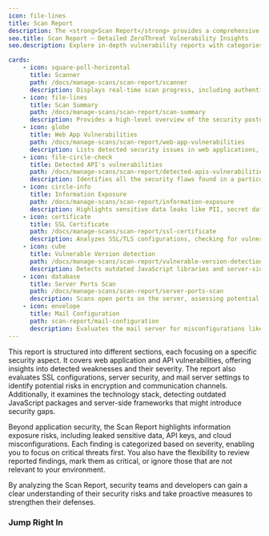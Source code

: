 ```yaml
---
icon: file-lines
title: Scan Report
description: The <strong>Scan Report</strong> provides a comprehensive analysis of the security posture of your application based on the latest scan results. It highlights vulnerabilities, misconfigurations, and security risks detected across various components, allowing you to assess and prioritize fixes efficiently.
seo.title: Scan Report – Detailed ZeroThreat Vulnerability Insights
seo.description: Explore in-depth vulnerability reports with categories, risk levels, and remediation guidance for all scanned targets.

cards:
    - icon: square-poll-horizontal
      title: Scanner
      path: /docs/manage-scans/scan-report/scanner
      description: Displays real-time scan progress, including authenticated and unauthenticated crawling, along with OWASP Top
    - icon: file-lines
      title: Scan Summary
      path: /docs/manage-scans/scan-report/scan-summary
      description: Provides a high-level overview of the security posture of the entire scanned application
    - icon: globe
      title: Web App Vulnerabilities
      path: /docs/manage-scans/scan-report/web-app-vulnerabilities
      description: Lists detected security issues in web applications, categorized by severity, with detailed remediation steps
    - icon: file-circle-check
      title: Detected API's vulnerabilities
      path: /docs/manage-scans/scan-report/detected-apis-vulnerabilities
      description: Identifies all the security flaws found in a particular API endpoint, showing affected requests
    - icon: circle-info
      title: Information Exposure
      path: /docs/manage-scans/scan-report/information-exposure
      description: Highlights sensitive data leaks like PII, secret data leaks like credentials, and cloud misconfigurations.
    - icon: certificate
      title: SSL Certificate
      path: /docs/manage-scans/scan-report/ssl-certificate
      description: Analyzes SSL/TLS configurations, checking for vulnerabilities, expiration status, and compliance issues.
    - icon: cube
      title: Vulnerable Version detection
      path: /docs/manage-scans/scan-report/vulnerable-version-detection
      description: Detects outdated JavaScript libraries and server-side technologies with known security risks.
    - icon: database
      title: Server Ports Scan
      path: /docs/manage-scans/scan-report/server-ports-scan
      description: Scans open ports on the server, assessing potential risks and providing mitigation strategies.
    - icon: envelope
      title: Mail Configuration
      path: scan-report/mail-configuration
      description: Evaluates the mail server for misconfigurations like open relays and reverse DNS mismatches
---
```


This report is structured into different sections, each focusing on a specific security aspect. It covers web application and API vulnerabilities, offering insights into detected weaknesses and their severity. The report also evaluates SSL configurations, server security, and mail server settings to identify potential risks in encryption and communication channels. Additionally, it examines the technology stack, detecting outdated JavaScript packages and server-side frameworks that might introduce security gaps.

Beyond application security, the Scan Report highlights information exposure risks, including leaked sensitive data, API keys, and cloud misconfigurations. Each finding is categorized based on severity, enabling you to focus on critical threats first. You also have the flexibility to review reported findings, mark them as critical, or ignore those that are not relevant to your environment.

By analyzing the Scan Report, security teams and developers can gain a clear understanding of their security risks and take proactive measures to strengthen their defenses.

### Jump Right In

<!-- <table data-view="cards"><thead><tr><th></th></tr></thead><tbody><tr><td><a href="scan-report/scanner"><strong>Scanner</strong></a></td></tr><tr><td><a href="scan-report/scan-summary"><strong>Scan Summary</strong></a></td></tr><tr><td><a href="scan-report/web-app-vulnerabilities"><strong>Web App Vulnerbailities</strong></a></td></tr><tr><td><a href="scan-report/detected-apis-vulnerabilities"><strong>Detected API's vulnerabilities</strong></a></td></tr><tr><td><a href="scan-report/information-exposure"><strong>Information Exposure</strong></a></td></tr><tr><td><a href="scan-report/ssl-certificate"><strong>SSL Certificate</strong></a></td></tr><tr><td><a href="scan-report/vulnerable-version-detection"><strong>Vulnerable Version detection</strong></a></td></tr><tr><td><a href="scan-report/server-ports-scan"><strong>Server Ports Scan</strong></a></td></tr><tr><td><a href="scan-report/mail-configuration"><strong>Mail Configuration</strong></a></td></tr></tbody></table> -->

<JumpRightInCard />
